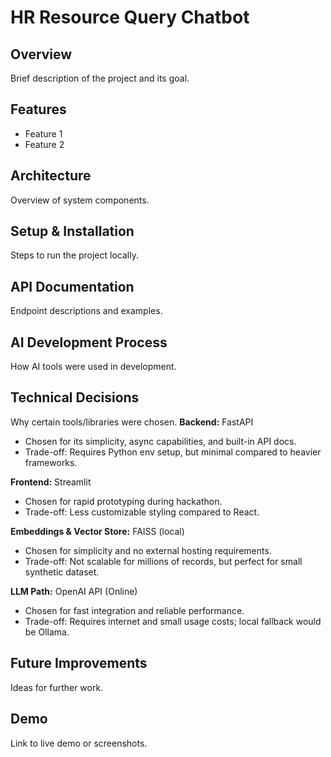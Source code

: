 # HR Resource Query Chatbot

## Overview
Brief description of the project and its goal.

## Features
- Feature 1
- Feature 2

## Architecture
Overview of system components.

## Setup & Installation
Steps to run the project locally.

## API Documentation
Endpoint descriptions and examples.

## AI Development Process
How AI tools were used in development.

## Technical Decisions
Why certain tools/libraries were chosen.
**Backend:** FastAPI  
- Chosen for its simplicity, async capabilities, and built-in API docs.
- Trade-off: Requires Python env setup, but minimal compared to heavier frameworks.

**Frontend:** Streamlit  
- Chosen for rapid prototyping during hackathon.
- Trade-off: Less customizable styling compared to React.

**Embeddings & Vector Store:** FAISS (local)  
- Chosen for simplicity and no external hosting requirements.
- Trade-off: Not scalable for millions of records, but perfect for small synthetic dataset.

**LLM Path:** OpenAI API (Online)  
- Chosen for fast integration and reliable performance.
- Trade-off: Requires internet and small usage costs; local fallback would be Ollama.


## Future Improvements
Ideas for further work.

## Demo
Link to live demo or screenshots.
